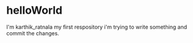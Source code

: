 # helloWorld
I'm karthik_ratnala
my first respository
i'm trying to write something and commit the changes.

